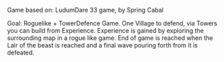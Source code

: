 Game based on:
LudumDare 33 game, by Spring Cabal

Goal:
Roguelike + TowerDefence Game.
One Village to defend, via Towers you can build from Experience. 
Experience is gained by exploring the surrounding map in a rogue like game.
End of game is reached when the Lair of the beast is reached and a final wave pouring forth from it is defeated.


